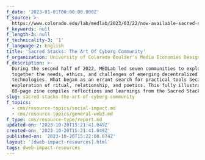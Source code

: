 ```yaml
---
f_date: '2023-01-01T00:00:00.000Z'
f_source: >-
  https://www.colorado.edu/lab/medlab/2023/03/22/now-available-sacred-stacks-art-cyborg-community
f_keywords: null
f_length-3: null
f_technicality-3: '1'
f_language-2: English
title: 'Sacred Stacks: The Art Of Cyborg Community'
f_organization: University of Colorado Boulder's Media Economies Design Lab. (MEDLab)
f_description: >-
  During the second half of 2022, MEDLab led seven communities to explore
  together the needs, ethics, and challenges of emerging decentralized
  technologies. What began as an errant search for practical tools became an
  exploration of ritual, relationship, and poetics. This fully illustrated,
  80-page zine compiles reflections and learnings from the Sacred Stacks cohort.
slug: sacred-stacks-the-art-of-cyborg-community
f_topics:
  - cms/resource-topics/social-impact.md
  - cms/resource-topics/general-web3.md
f_type: cms/resource-type/report.md
updated-on: '2023-10-20T15:21:41.049Z'
created-on: '2023-10-20T15:21:41.049Z'
published-on: '2023-10-20T15:22:08.074Z'
layout: '[dweb-impact-resources].html'
tags: dweb-impact-resources
---
```



